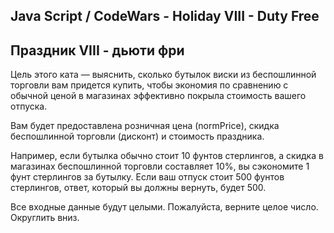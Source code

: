 ## Java Script / CodeWars -  Holiday VIII - Duty Free ##

## Праздник VIII - дьюти фри


Цель этого ката — выяснить, сколько бутылок виски из беспошлинной торговли вам придется купить, чтобы экономия по сравнению с обычной ценой в магазинах эффективно покрыла стоимость вашего отпуска.

Вам будет предоставлена розничная цена (normPrice), скидка беспошлинной торговли (дисконт) и стоимость праздника.

Например, если бутылка обычно стоит 10 фунтов стерлингов, а скидка в магазинах беспошлинной торговли составляет 10%, вы сэкономите 1 фунт стерлингов за бутылку. Если ваш отпуск стоит 500 фунтов стерлингов, ответ, который вы должны вернуть, будет 500.

Все входные данные будут целыми. Пожалуйста, верните целое число. Округлить вниз.